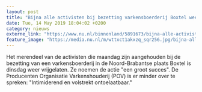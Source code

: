 ```yaml
---
layout: post
title: "Bijna alle activisten bij bezetting varkensboerderij Boxtel weer vrij"
date: Tue, 14 May 2019 18:04:02 +0200
category: nieuws
externe_link: "https://www.nu.nl/binnenland/5891673/bijna-alle-activisten-bij-bezetting-varkensboerderij-boxtel-weer-vrij.html"
feature_image: "https://media.nu.nl/m/wttxct1akxzq_sqr256.jpg/bijna-alle-activisten-bij-bezetting-varkensboerderij-boxtel-weer-vrij.jpg"
---
```


Het merendeel van de activisten die maandag zijn aangehouden bij de bezetting van een varkensboerderij in de Noord-Brabantse plaats Boxtel is dinsdag weer vrijgelaten. Ze noemen de actie "een groot succes". De Producenten Organisatie Varkenshouderij (POV) is er minder over te spreken: "Intimiderend en volstrekt ontoelaatbaar."
